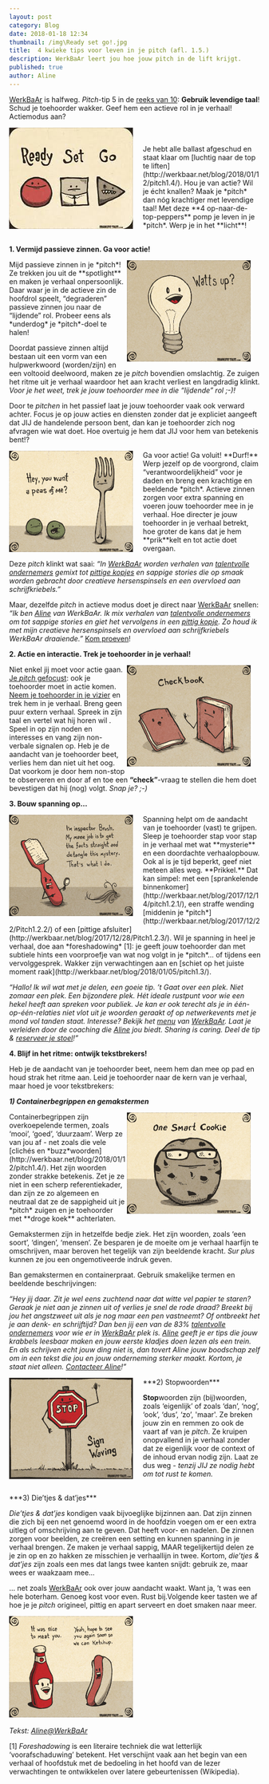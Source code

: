 ```yaml
---
layout: post
category: Blog
date: 2018-01-18 12:34
thumbnail: /img\Ready set go!.jpg
title:  4 kwieke tips voor leven in je pitch (afl. 1.5.)
description: WerkBaAr leert jou hoe jouw pitch in de lift krijgt.
published: true
author: Aline
---
```


[WerkBaAr](http://werkbaar.net/#welkom) is halfweg. *Pitch*-tip 5 in de [reeks van 10](http://werkbaar.net/blog/2017/12/01/pitch1.0/): **Gebruik levendige taal**! Schud je toehoorder wakker. Geef hem een actieve rol in je verhaal! Actiemodus aan?

<img alt="Pitch1.5." class="img-responsive" style="float: left;margin:0 20px 15px 0" src="/img\Ready set go!.jpg">
<br><br>
Je hebt alle ballast afgeschud en staat klaar om [luchtig naar de top te liften](http://werkbaar.net/blog/2018/01/12/pitch1.4/). Hou je van actie? Wil je écht knallen? Maak je *pitch* dan nóg krachtiger met levendige taal! Met deze **4 op-naar-de-top-peppers** pomp je leven in je *pitch*. Werp je in het **licht**!
<br><br>

**1. Vermijd passieve zinnen. Ga voor actie!**

<img alt="Pitch1.5." class="img-responsive" style="float: right;margin:0 20px 15px 0" src="/img\Watts up. Brainless Tales.png">
Mijd passieve zinnen in je *pitch*! Ze trekken jou uit de **spotlight** en maken je verhaal onpersoonlijk. Daar waar je in de actieve zin de hoofdrol speelt, “degraderen” passieve zinnen jou naar de “lijdende” rol. Probeer eens als *underdog* je *pitch*-doel te halen!

Doordat passieve zinnen altijd bestaan uit een vorm van een hulpwerkwoord (worden/zijn) en een voltooid deelwoord, maken ze je *pitch* bovendien omslachtig. Ze zuigen het ritme uit je verhaal waardoor het aan kracht verliest en langdradig klinkt. *Voor je het weet, trek je jouw toehoorder mee in die “lijdende” rol ;-)!*

Door te *pitchen* in het passief laat je jouw toehoorder vaak ook verward achter. Focus je op jouw acties en diensten zonder dat je expliciet aangeeft dat JIJ de handelende persoon bent, dan kan je toehoorder zich nog afvragen wie wat doet. Hoe overtuig je hem dat JIJ voor hem van betekenis bent!?

<img alt="Pitch1.5." class="img-responsive" style="float: left;margin:0 20px 15px 0" src="/img\Peas of me. Brainless Tales.png">
Ga voor actie! Ga voluit! **Durf!** Werp jezelf op de voorgrond, claim “verantwoordelijkheid” voor je daden en breng een krachtige en beeldende *pitch*. Actieve zinnen zorgen voor extra spanning en voeren jouw toehoorder mee in je verhaal. Hoe directer je jouw toehoorder in je verhaal betrekt, hoe groter de kans dat je hem **prik**kelt en tot actie doet overgaan.

Deze *pitch* klinkt wat saai: *“In [WerkBaAr](http://werkbaar.net/#welkom) worden verhalen van [talentvolle ondernemers](http://werkbaar.net/#gasten) gemixt tot [pittige kopjes](http://werkbaar.net/pittigekopjes/2017/11/17/aline/) en sappige stories die op smaak worden gebracht door creatieve hersenspinsels en een overvloed aan schrijfkriebels.”*

Maar, dezelfde *pitch* in actieve modus doet je direct naar [WerkBaAr](http://werkbaar.net/#welkom) snellen: *“Ik ben [Aline](http://werkbaar.net/#gastvrouw) van WerkBaAr. Ik mix verhalen van [talentvolle ondernemers](http://werkbaar.net/#gasten) om tot sappige stories en giet het vervolgens in een [pittig kopje](http://werkbaar.net/pittigekopjes/2017/11/03/Saar/). Zo houd ik met mijn creatieve hersenspinsels en overvloed aan schrijfkriebels WerkBaAr draaiende.”* [Kom proeven](http://werkbaar.net/#welkom)!

**2. Actie en interactie. Trek je toehoorder in je verhaal!**

<img alt="Pitch1.5." class="img-responsive" style="float: right;margin:0 20px 15px 0" src="/img\Check book. Brainless Tales.png">

Niet enkel jij moet voor actie gaan. [Je *pitch* gefocust](http://werkbaar.net/blog/2017/12/08/Pitch1.1/): ook je toehoorder moet in actie komen. [Neem je toehoorder in je vizier](http://werkbaar.net/blog/2018/01/05/pitch1.3/) en trek hem in je verhaal. Breng geen puur extern verhaal. Spreek in zijn taal en vertel wat hij horen wil . Speel in op zijn noden en interesses en vang zijn non-verbale signalen op. Heb je de aandacht van je toehoorder beet, verlies hem dan niet uit het oog. Dat voorkom je door hem non-stop te observeren en door af en toe een **“check”**-vraag te stellen die hem doet bevestigen dat hij (nog) volgt. *Snap je? ;-)*

**3. Bouw spanning op...**

<img alt="Pitch1.5." class="img-responsive" style="float: left;margin:0 20px 15px 0" src="/img\Inspector Brush. Brainless Tales.png">
Spanning helpt om de aandacht van je toehoorder (vast) te grijpen. Sleep je toehoorder stap voor stap in je verhaal met wat **mysterie** en een doordachte verhaalopbouw. Ook al is je tijd beperkt, geef niet meteen alles weg. **Prikkel.** Dat kan simpel: met een [sprankelende binnenkomer](http://werkbaar.net/blog/2017/12/14/pitch1.2.1/), een straffe wending [middenin je *pitch*](http://werkbaar.net/blog/2017/12/22/Pitch1.2.2/) of een [pittige afsluiter](http://werkbaar.net/blog/2017/12/28/Pitch1.2.3/). Wil je spanning in heel je verhaal, doe aan *foreshadowing* [1]: je geeft jouw toehoorder dan met subtiele hints een voorproefje van wat nog volgt in je *pitch*… of tijdens een vervolggesprek. Wakker zijn verwachtingen aan en [schiet op het juiste moment raak](http://werkbaar.net/blog/2018/01/05/pitch1.3/).

*“Hallo! Ik wil wat met je delen, een goeie tip. ’t Gaat over een plek. Niet zomaar een plek. Een bijzondere plek. Hét ideale rustpunt voor wie een hekel heeft aan spreken voor publiek. Je kan er ook terecht als je in één-op-één-relaties niet vlot uit je woorden geraakt of op netwerkevents met je mond vol tanden staat. Interesse? Bekijk het [menu](http://werkbaar.net/#kaart) van [WerkBaAr](http://werkbaar.net/#welkom). Laat je verleiden door de coaching die [Aline](http://werkbaar.net/#gastvrouw) jou biedt. Sharing is caring. Deel de tip & [reserveer je stoel](http://werkbaar.net/#contact)!”*

**4. Blijf in het ritme: ontwijk tekstbrekers!**

Heb je de aandacht van je toehoorder beet, neem hem dan mee op pad en houd strak het ritme aan. Leid je toehoorder naar de kern van je verhaal, maar hoed je voor tekstbrekers:

***1) Containerbegrippen en gemakstermen***

<img alt="Pitch1.5." class="img-responsive" style="float: right;margin:0 20px 15px 0" src="/img\One smart cookie. Brainless Tales.png">
Containerbegrippen zijn overkoepelende termen, zoals ‘mooi’, ‘goed’, ‘duurzaam’. Werp ze van jou af - net zoals die vele [clichés en *buzz*woorden](http://werkbaar.net/blog/2018/01/12/pitch1.4/). Het zijn woorden zonder strakke betekenis. Zet je ze niet in een scherp referentiekader, dan zijn ze zo algemeen en neutraal dat ze de sappigheid uit je *pitch* zuigen en je toehoorder met **droge koek** achterlaten.

Gemakstermen zijn in hetzelfde bedje ziek. Het zijn woorden, zoals ‘een soort’, ‘dingen’, ‘mensen’. Ze besparen je de moeite om je verhaal haarfijn te omschrijven, maar beroven het tegelijk van zijn beeldende kracht. *Sur plus* kunnen ze jou een ongemotiveerde indruk geven.

Ban gemakstermen en containerpraat. Gebruik smakelijke termen en beeldende beschrijvingen:

*“Hey jij daar. Zit je wel eens zuchtend naar dat witte vel papier te staren? Geraak je niet aan je zinnen uit of verlies je snel de rode draad? Breekt bij jou het angstzweet uit als je nog maar een pen vastneemt? Of ontbreekt het je aan denk- en schrijftijd? Dan ben jij een van de 83% [talentvolle ondernemers](http://werkbaar.net/#gasten) voor wie er in [WerkBaAr](http://werkbaar.net/#welkom) plek is. [Aline](http://werkbaar.net/#gastvrouw) geeft je er tips die jouw krabbels leesbaar maken en jouw eerste kladjes doen lezen als een trein. En als schrijven echt jouw ding niet is, dan tovert Aline jouw boodschap zelf om in een tekst die jou en jouw onderneming sterker maakt. Kortom, je staat niet alleen. [Contacteer Aline](http://werkbaar.net/#contact)!”*


<img alt="Pitch1.5." class="img-responsive" style="float: left;margin:0 20px 15px 0" src="/img\Stop sign waving. Brainless Tales.png">
***2) Stopwoorden***

**Stop**woorden zijn (bij)woorden, zoals ‘eigenlijk’ of zoals ‘dan’, ‘nog’, ‘ook’, ‘dus’, ‘zo’, 'maar'. Ze breken jouw zin en remmen zo ook de vaart af van je *pitch*. Ze kruipen onopvallend in je verhaal zonder dat ze eigenlijk voor de context of de inhoud ervan nodig zijn. Laat ze dus weg *- tenzij JIJ ze nodig hebt om tot rust te komen.*

<br>
***3) Die’tjes & dat’jes***

*Die’tjes & dat’jes* kondigen vaak bijvoeglijke bijzinnen aan. Dat zijn zinnen die zich bij een net genoemd woord in de hoofdzin voegen om er een extra uitleg of omschrijving aan te geven. Dat heeft voor- en nadelen. De zinnen zorgen voor beelden, ze creëren een setting en kunnen spanning in je verhaal brengen. Ze maken je verhaal sappig, MAAR tegelijkertijd delen ze je zin op en zo hakken ze misschien je verhaallijn in twee. Kortom, *die’tjes & dat’jes* zijn zoals een mes dat langs twee kanten snijdt: gebruik ze, maar wees er waakzaam mee…

… net zoals [WerkBaAr](http://werkbaar.net/#welkom) ook over jouw aandacht waakt. Want ja, ’t was een hele boterham. Genoeg kost voor even. Rust bij.Volgende keer tasten we af hoe je je *pitch* origineel, pittig en apart serveert en doet smaken naar meer.

<img alt="Pitch1.5." class="img-responsive" style="float: middle;margin:0 20px 15px 0" src="/img\Meat and Ketchup. Brainless Tales.png"><br> *Tekst: [Aline@WerkBaAr](http://werkbaar.net/#gastvrouw)*

[1] *Foreshadowing* is een literaire techniek die wat letterlijk ‘voorafschaduwing’ betekent. Het verschijnt vaak aan het begin van een verhaal of hoofdstuk met de bedoeling in het hoofd van de lezer verwachtingen te ontwikkelen over latere gebeurtenissen (Wikipedia).
